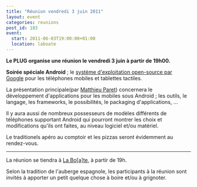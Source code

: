 ```yaml
---
title: "Réunion vendredi 3 juin 2011"
layout: event
categories: reunions
post_id: 183
event:
  start: 2011-06-03T19:00:00+01:00
  location: laboate
---
```

**Le PLUG organise une réunion le vendredi 3 juin à partir de 19h00.**

**Soirée spéciale Android** ; le [système d'exploitation open-source par Google](http://fr.wikipedia.org/wiki/Android) pour les téléphones mobiles et tablettes tactiles.

La présentation principale(par [Matthieu Paret](http://twitter.com/mtparet)) concernera le développement d'applications pour les mobiles sous Android ; les outils, le langage, les frameworks, le possibilités, le packaging d'applications, …

Il y aura aussi de nombreux possesseurs de modèles différents de téléphones supportant Android qui pourront montrer les choix et modifications qu'ils ont faites, au niveau logiciel et/ou matériel.

Le traditionels apéro au comptoir et les pizzas seront évidemment au rendez-vous.

----
La réunion se tiendra à [La Bo\[a\]te](http://laboate.com/), à partir de 19h.

Selon la tradition de l'auberge espagnole, les participants à la réunion sont invités à apporter un petit quelque chose à boire et/ou à grignoter.
